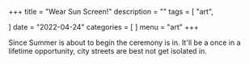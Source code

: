 +++
title = "Wear Sun Screen!"
description = ""
tags = [
    "art",

]
date = "2022-04-24"
categories = [
]
menu = "art"
+++

Since Summer is about to begin the ceremony is in. It'll be a once in a lifetime opportunity, city streets are best not get isolated in.
